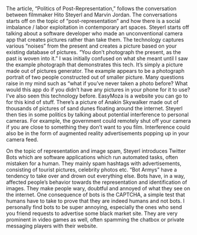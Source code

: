 The article, “Politics of Post-Representation,” follows the conversation between filmmaker Hito Steyerl and Marvin Jordan. The conversations starts off on the topic of “post-representation” and how there is a social imbalance / labor exploitation in contemporary art spaces. Steyerl starts off talking about a software developer who made an unconventional camera app that creates pictures rather than take them. The technology captures various “noises” from the present and creates a picture based on your existing database of pictures. “You don’t photograph the present, as the past is woven into it.” I was initially confused on what she meant until I saw the example photograph that demonstrates this tech. It’s simply a picture made out of pictures generator. The example appears to be a photograph portrait of two people constructed out of smaller picture. Many questions raise in my mind such as “what if you’ve never taken a photo before? What would this app do if you didn’t have any pictures in your phone for it to use? I’ve also seen this technology before. EasyMoza is a website you can go to for this kind of stuff. There’s a picture of Anakin Skywalker made out of thousands of pictures of sand dunes floating around the internet. Steyerl then ties in some politics by talking about potential interference to personal cameras. For example, the government could remotely shut off your camera if you are close to something they don’t want to you film. Interference could also be in the form of augmented reality advertisements popping up in your camera feed. 

On the topic of representation and image spam, Steyerl introduces Twitter Bots which are software applications which run automated tasks, often mistaken for a human. They mainly spam hashtags with advertisements, consisting of tourist pictures, celebrity photos etc. “Bot Armys” have a tendency to take over and drown out everything else. Bots have, in a way, affected people’s behavior towards the representation and identification of images. They make people wary, doubtful and annoyed of what they see on the internet. One consequence of bots is the CAPTCHA, a simple test that humans have to take to prove that they are indeed humans and not bots. I personally find bots to be super annoying, especially the ones who send you friend requests to advertise some black market site. They are very prominent in video games as well, often spamming the chatbox or private messaging players with their website. 
